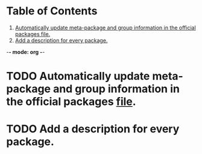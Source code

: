 
# Table of Contents

1.  [Automatically update meta-package and group information in the official packages file.](#org5e906d9)
2.  [Add a description for every package.](#orgc9c0fa2)

-**- mode: org -**-


<a id="org5e906d9"></a>

# TODO Automatically update meta-package and group information in the official packages [file](./package-lists/pkgs-from-official.tsv).


<a id="orgc9c0fa2"></a>

# TODO Add a description for every package.

